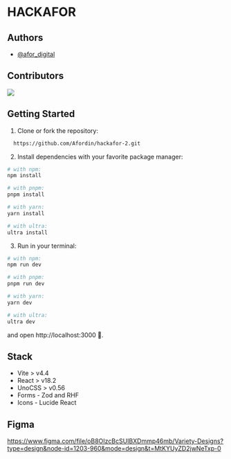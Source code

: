 # HACKAFOR

## Authors

- [@afor_digital](https://www.github.com/afordigital)

## Contributors

<a href="https://github.com/Afordin/hackafor-2/graphs/contributors">
  <img src="https://contrib.rocks/image?repo=Afordin/hackafor-2" />
</a>

## Getting Started

1. Clone or fork the repository:

```bash
  https://github.com/Afordin/hackafor-2.git
```

2. Install dependencies with your favorite package manager:

```bash
# with npm:
npm install

# with pnpm:
pnpm install

# with yarn:
yarn install

# with ultra:
ultra install
```

3. Run in your terminal:

```bash
# with npm:
npm run dev

# with pnpm:
pnpm run dev

# with yarn:
yarn dev

# with ultra:
ultra dev
```

and open http://localhost:3000 🌺.

## Stack

- Vite > v4.4
- React > v18.2
- UnoCSS > v0.56
- Forms - Zod and RHF
- Icons - Lucide React

## Figma

https://www.figma.com/file/oB8OIzcBcSUIBXDmmp46mb/Variety-Designs?type=design&node-id=1203-960&mode=design&t=MtKYUyZD2jwNeTxp-0
